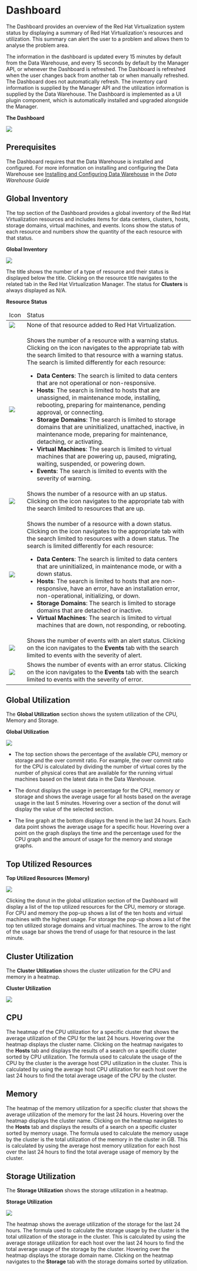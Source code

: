 # Dashboard

The Dashboard provides an overview of the Red Hat Virtualization system status by displaying a summary of Red Hat Virtualization's resources and utilization. This summary can alert the user to a problem and allows them to analyse the problem area.

The information in the dashboard is updated every 15 minutes by default from the Data Warehouse, and every 15 seconds by default by the Manager API, or whenever the Dashboard is refreshed. The Dashboard is refreshed when the user changes back from another tab or when manually refreshed. The Dashboard does not automatically refresh. The inventory card information is supplied by the Manager API and the utilization information is supplied by the Data Warehouse. The Dashboard is implemented as a UI plugin component, which is automatically installed and upgraded alongside the Manager.

**The Dashboard**

![](images/RHV_System_Dashboard.png)

## Prerequisites

The Dashboard requires that the Data Warehouse is installed and configured. For more information on installing and configuring the Data Warehouse see [Installing and Configuring Data Warehouse](https://access.redhat.com/documentation/en/red-hat-virtualization/4.0/paged/data-warehouse-guide/chapter-1-installing-and-configuring-data-warehouse) in the *Data Warehouse Guide*

## Global Inventory

The top section of the Dashboard provides a global inventory of the Red Hat Virtualization resources and includes items for data centers, clusters, hosts, storage domains, virtual machines, and events. Icons show the status of each resource and numbers show the quantity of the each resource with that status.

**Global Inventory**

![](images/Dashboard_Inventory.png)

The title shows the number of a type of resource and their status is displayed below the title. Clicking on the resource title navigates to the related tab in the Red Hat Virtualization Manager. The status for **Clusters** is always displayed as N/A.

**Resource Status**

<table>
 <thead>
  <tr>
   <td>Icon</td>
   <td>Status</td>
  </tr>
 </thead>
 <tbody>
  <tr>
   <td><img src="images/Dashboard_No_Items.png" /></td>
   <td>None of that resource added to Red Hat Virtualization. </td>
  </tr>
  <tr>
   <td><img src="images/Dashboard_Warning.png" /></td>
   <td>
    <p>Shows the number of a resource with a warning status. Clicking on the icon navigates to the appropriate tab with the search limited to that resource with a warning status. The search is limited differently for each resource:</p>
    <ul>
     <li><b>Data Centers</b>: The search is limited to data centers that are not operational or non-responsive.</li>
     <li><b>Hosts</b>: The search is limited to hosts that are unassigned, in maintenance mode, installing, rebooting, preparing for maintenance, pending approval, or connecting.</li>
     <li><b>Storage Domains</b>: The search is limited to storage domains that are uninitialized, unattached, inactive, in maintenance mode, preparing for maintenance, detaching, or activating.</li>
     <li><b>Virtual Machines</b>: The search is limited to virtual machines that are powering up, paused, migrating, waiting, suspended, or powering down.  </li>
     <li><b>Events</b>: The search is limited to events with the severity of warning.</li>
    </ul>
   </td>
  </tr>
  <tr>
   <td><img src="images/Dashboard_Up.png" /></td>
   <td>Shows the number of a resource with an up status. Clicking on the icon navigates to the appropriate tab with the search limited to resources that are up. </td>
  </tr>
  <tr>
   <td><img src="images/Dashboard_Down.png" /></td>
   <td>
    <p>Shows the number of a resource with a down status. Clicking on the icon navigates to the appropriate tab with the search limited to resources with a down status. The search is limited differently for each resource:</p>
    <ul>
     <li><b>Data Centers</b>: The search is limited to data centers that are uninitialized, in maintenance mode, or with a down status.</li>
     <li><b>Hosts</b>: The search is limited to hosts that are non-responsive, have an error, have an installation error, non-operational, initializing, or down.</li>
     <li><b>Storage Domains</b>: The search is limited to storage domains that are detached or inactive.</li>
     <li><b>Virtual Machines</b>: The search is limited to virtual machines that are down, not responding, or rebooting.</li>
    </ul>
   </td>
  </tr>
  <tr>
   <td><img src="images/Dashboard_Alert.png" /></td>
   <td>Shows the number of events with an alert status. Clicking on the icon navigates to the <b>Events</b> tab with the search limited to events with the severity of alert. </td>
  </tr>
  <tr>
   <td><img src="images/Dashboard_Error.png" /></td>
   <td>Shows the number of events with an error status. Clicking on the icon navigates to the <b>Events</b> tab with the search limited to events with the severity of error.</td>
  </tr>
 </tbody>
</table>

## Global Utilization

The **Global Utilization** section shows the system utilization of the CPU, Memory and Storage. 

**Global Utilization**	

![](images/Dashboard_Global_Utilization.png)

* The top section shows the percentage of the available CPU, memory or storage and the over commit ratio. For example, the over commit ratio for the CPU is calculated by dividing the number of virtual cores by the number of physical cores that are available for the running virtual machines based on the latest data in the Data Warehouse.

* The donut displays the usage in percentage for the CPU, memory or storage and shows the average usage for all hosts based on the average usage in the last 5 minutes. Hovering over a section of the donut will display the value of the selected section.

* The line graph at the bottom displays the trend in the last 24 hours. Each data point shows the average usage for a specific hour. Hovering over a point on the graph displays the time and the percentage used for the CPU graph and the amount of usage for the memory and storage graphs. 

## Top Utilized Resources

**Top Utilized Resources (Memory)**

![](images/Dashboard_Pop_Up.png)

Clicking the donut in the global utilization section of the Dashboard will display a list of the top utilized resources for the CPU, memory or storage. For CPU and memory the pop-up shows a list of the ten hosts and virtual machines with the highest usage. For storage the pop-up shows a list of the top ten utilized storage domains and virtual machines. The arrow to the right of the usage bar shows the trend of usage for that resource in the last minute. 

## Cluster Utilization

The **Cluster Utilization** shows the cluster utilization for the CPU and memory in a heatmap. 

**Cluster Utilization**

![](images/Dashboard_Cluster_Utilization.png)

## CPU

The heatmap of the CPU utilization for a specific cluster that shows the average utilization of the CPU for the last 24 hours. Hovering over the heatmap displays the cluster name. Clicking on the heatmap navigates to the **Hosts** tab and displays the results of a search on a specific cluster sorted by CPU utilization. The formula used to calculate the usage of the CPU by the cluster is the average host CPU utilization in the cluster. This is calculated by using the average host CPU utilization for each host over the last 24 hours to find the total average usage of the CPU by the cluster. 

## Memory

The heatmap of the memory utilization for a specific cluster that shows the average utilization of the memory for the last 24 hours. Hovering over the heatmap displays the cluster name. Clicking on the heatmap navigates to the **Hosts** tab and displays the results of a search on a specific cluster sorted by memory usage. The formula used to calculate the memory usage by the cluster is the total utilization of the memory in the cluster in GB. This is calculated by using the average host memory utilization for each host over the last 24 hours to find the total average usage of memory by the cluster.

## Storage Utilization

The **Storage Utilization** shows the storage utilization in a heatmap.  

**Storage Utilization**

![](images/Dashboard_Storage_Utilization.png)

The heatmap shows the average utilization of the storage for the last 24 hours. The formula used to calculate the storage usage by the cluster is the total utilization of the storage in the cluster. This is calculated by using the average storage utilization for each host over the last 24 hours to find the total average usage of the storage by the cluster. Hovering over the heatmap displays the storage domain name. Clicking on the heatmap navigates to the **Storage** tab with the storage domains sorted by utilization.
